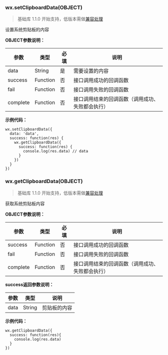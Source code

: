 <!-- https://developers.weixin.qq.com/miniprogram/dev/api/clipboard.html -->

### wx.setClipboardData(OBJECT)

> 基础库 1.1.0 开始支持，低版本需做[兼容处理](https://developers.weixin.qq.com/miniprogram/dev/framework/compatibility.html)

设置系统剪贴板的内容

**OBJECT参数说明：**

  参数       |  类型       |  必填 |  说明                       
-------------|-------------|-------|-----------------------------
  data       |  String     |  是   |  需要设置的内容             
  success    |  Function   |  否   |  接口调用成功的回调函数     
  fail       |  Function   |  否   |  接口调用失败的回调函数     
  complete   |  Function   |  否   |接口调用结束的回调函数（调用成功、失败都会执行）

**示例代码：**

    wx.setClipboardData({
      data: 'data',
      success: function(res) {
        wx.getClipboardData({
          success: function(res) {
            console.log(res.data) // data
          }
        })
      }
    })
    

### wx.getClipboardData(OBJECT)

> 基础库 1.1.0 开始支持，低版本需做[兼容处理](https://developers.weixin.qq.com/miniprogram/dev/framework/compatibility.html)

获取系统剪贴板内容

**OBJECT参数说明：**

  参数       |  类型       |  必填 |  说明                       
-------------|-------------|-------|-----------------------------
  success    |  Function   |  否   |  接口调用成功的回调函数     
  fail       |  Function   |  否   |  接口调用失败的回调函数     
  complete   |  Function   |  否   |接口调用结束的回调函数（调用成功、失败都会执行）

**success返回参数说明：**

  参数   |  类型     |  说明     
---------|-----------|-----------
  data   |  String   |剪贴板的内容

**示例代码：**

    wx.getClipboardData({
      success: function(res){
        console.log(res.data)
      }
    })

